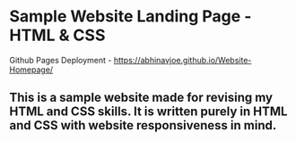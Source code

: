 # Sample Website Landing Page - HTML & CSS

Github Pages Deployment - https://abhinavjoe.github.io/Website-Homepage/

## This is a sample website made for revising my HTML and CSS skills. It is written purely in HTML and CSS with website responsiveness in mind.
